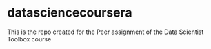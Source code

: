 datasciencecoursera
===================

This is the repo created for the Peer assignment of the Data Scientist Toolbox course
